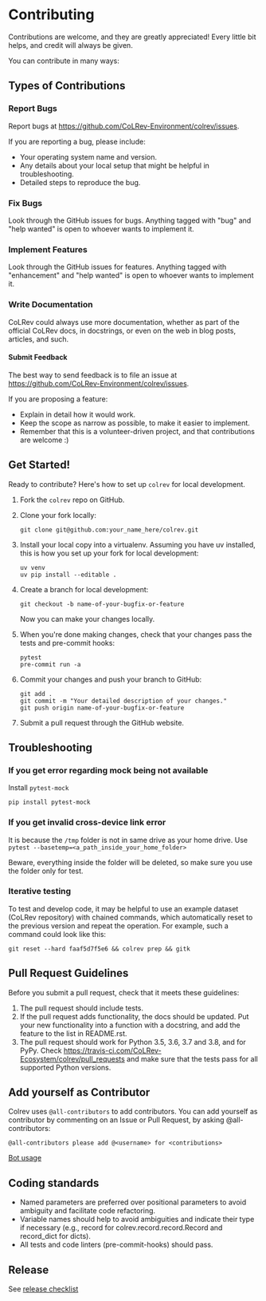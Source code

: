 # Contributing

Contributions are welcome, and they are greatly appreciated! Every little bit
helps, and credit will always be given.

You can contribute in many ways:

## Types of Contributions

### Report Bugs

Report bugs at https://github.com/CoLRev-Environment/colrev/issues.

If you are reporting a bug, please include:

* Your operating system name and version.
* Any details about your local setup that might be helpful in troubleshooting.
* Detailed steps to reproduce the bug.

### Fix Bugs

Look through the GitHub issues for bugs. Anything tagged with "bug" and "help
wanted" is open to whoever wants to implement it.

### Implement Features

Look through the GitHub issues for features. Anything tagged with "enhancement"
and "help wanted" is open to whoever wants to implement it.

### Write Documentation

CoLRev could always use more documentation, whether as part of the
official CoLRev docs, in docstrings, or even on the web in blog posts,
articles, and such.

#### Submit Feedback

The best way to send feedback is to file an issue at https://github.com/CoLRev-Environment/colrev/issues.

If you are proposing a feature:

* Explain in detail how it would work.
* Keep the scope as narrow as possible, to make it easier to implement.
* Remember that this is a volunteer-driven project, and that contributions are welcome :)

## Get Started!

Ready to contribute? Here's how to set up `colrev` for local development.

1. Fork the `colrev` repo on GitHub.
2. Clone your fork locally:

    ```
    git clone git@github.com:your_name_here/colrev.git
    ```

3. Install your local copy into a virtualenv. Assuming you have uv installed, this is how you set up your fork for local development:

    ```
    uv venv
    uv pip install --editable .
    ```

4. Create a branch for local development:

    ```
    git checkout -b name-of-your-bugfix-or-feature
    ```

   Now you can make your changes locally.

5. When you're done making changes, check that your changes pass the
   tests and pre-commit hooks:

    ```
    pytest
    pre-commit run -a
    ```

6. Commit your changes and push your branch to GitHub:

    ```
    git add .
    git commit -m "Your detailed description of your changes."
    git push origin name-of-your-bugfix-or-feature
    ```

7. Submit a pull request through the GitHub website.

## Troubleshooting

### If you get error regarding mock being not available

Install `pytest-mock`

```
pip install pytest-mock
```

### If you get invalid cross-device link error

It is because the `/tmp` folder is not in same drive as your home drive. Use `pytest --basetemp=<a_path_inside_your_home_folder>`

Beware, everything inside the folder will be deleted, so make sure you use the folder only for test.

### Iterative testing

To test and develop code, it may be helpful to use an example dataset (CoLRev repository) with chained commands, which automatically reset to the previous version and repeat the operation. For example, such a command could look like this:

```
git reset --hard faaf5d7f5e6 && colrev prep && gitk
```

## Pull Request Guidelines

Before you submit a pull request, check that it meets these guidelines:

1. The pull request should include tests.
2. If the pull request adds functionality, the docs should be updated. Put
   your new functionality into a function with a docstring, and add the
   feature to the list in README.rst.
3. The pull request should work for Python 3.5, 3.6, 3.7 and 3.8, and for PyPy. Check
   https://travis-ci.com/CoLRev-Ecosystem/colrev/pull_requests
   and make sure that the tests pass for all supported Python versions.

## Add yourself as Contributor

Colrev uses `@all-contributors` to add contributors. You can add yourself as contributor by commenting on an Issue or
Pull Request, by asking @all-contributors:

```
@all-contributors please add @<username> for <contributions>
```

[Bot usage](https://allcontributors.org/docs/en/bot/usage)

## Coding standards

- Named parameters are preferred over positional parameters to avoid ambiguity and facilitate code refactoring.
- Variable names should help to avoid ambiguities and indicate their type if necessary (e.g., record for colrev.record.record.Record and record_dict for dicts).
- All tests and code linters (pre-commit-hooks) should pass.

## Release

See [release checklist](release-checklist.md)